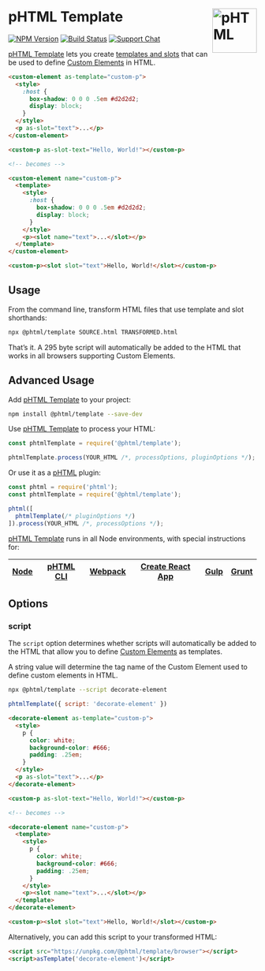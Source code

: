 # pHTML Template [<img src="https://phtmlorg.github.io/phtml/logo.svg" alt="pHTML" width="90" height="90" align="right">][phtml]

[![NPM Version][npm-img]][npm-url]
[![Build Status][cli-img]][cli-url]
[![Support Chat][git-img]][git-url]

[pHTML Template] lets you create [templates and slots] that can be used to
define [Custom Elements] in HTML.

```html
<custom-element as-template="custom-p">
  <style>
    :host {
      box-shadow: 0 0 0 .5em #d2d2d2;
      display: block;
    }
  </style>
  <p as-slot="text">...</p>
</custom-element>

<custom-p as-slot-text="Hello, World!"></custom-p>

<!-- becomes -->

<custom-element name="custom-p">
  <template>
    <style>
      :host {
        box-shadow: 0 0 0 .5em #d2d2d2;
        display: block;
      }
    </style>
    <p><slot name="text">...</slot></p>
  </template>
</custom-element>

<custom-p><slot slot="text">Hello, World!</slot></custom-p>
```

## Usage

From the command line, transform HTML files that use template and slot
shorthands:

```bash
npx @phtml/template SOURCE.html TRANSFORMED.html
```

That’s it. A 295 byte script will automatically be added to the HTML that works
in all browsers supporting Custom Elements.

## Advanced Usage

Add [pHTML Template] to your project:

```bash
npm install @phtml/template --save-dev
```

Use [pHTML Template] to process your HTML:

```js
const phtmlTemplate = require('@phtml/template');

phtmlTemplate.process(YOUR_HTML /*, processOptions, pluginOptions */);
```

Or use it as a [pHTML] plugin:

```js
const phtml = require('phtml');
const phtmlTemplate = require('@phtml/template');

phtml([
  phtmlTemplate(/* pluginOptions */)
]).process(YOUR_HTML /*, processOptions */);
```

[pHTML Template] runs in all Node environments, with special instructions for:

| [Node](INSTALL.md#node) | [pHTML CLI](INSTALL.md#phtml-cli) | [Webpack](INSTALL.md#webpack) | [Create React App](INSTALL.md#create-react-app) | [Gulp](INSTALL.md#gulp) | [Grunt](INSTALL.md#grunt) |
| --- | --- | --- | --- | --- | --- |

## Options

### script

The `script` option determines whether scripts will automatically be added to
the HTML that allow you to define [Custom Elements] as templates.

A string value will determine the tag name of the Custom Element used to define
custom elements in HTML.

```bash
npx @phtml/template --script decorate-element
```

```js
phtmlTemplate({ script: 'decorate-element' })
```

```html
<decorate-element as-template="custom-p">
  <style>
    p {
      color: white;
      background-color: #666;
      padding: .25em;
    }
  </style>
  <p as-slot="text">...</p>
</decorate-element>

<custom-p as-slot-text="Hello, World!"></custom-p>

<!-- becomes -->

<decorate-element name="custom-p">
  <template>
    <style>
      p {
        color: white;
        background-color: #666;
        padding: .25em;
      }
    </style>
    <p><slot name="text">...</slot></p>
  </template>
</decorate-element>

<custom-p><slot slot="text">Hello, World!</slot></custom-p>
```

Alternatively, you can add this script to your transformed HTML:

```html
<script src="https://unpkg.com/@phtml/template/browser"></script>
<script>asTemplate('decorate-element')</script>
```

[cli-img]: https://img.shields.io/travis/phtmlorg/phtml-template.svg
[cli-url]: https://travis-ci.org/phtmlorg/phtml-template
[git-img]: https://img.shields.io/badge/support-chat-blue.svg
[git-url]: https://gitter.im/phtmlorg/phtml
[npm-img]: https://img.shields.io/npm/v/@phtml/template.svg
[npm-url]: https://www.npmjs.com/package/@phtml/template

[Custom Elements]: https://developer.mozilla.org/en-US/docs/Web/Web_Components/Using_custom_elements
[pHTML]: https://github.com/phtmlorg/phtml
[pHTML Template]: https://github.com/phtmlorg/phtml-template
[templates and slots]: https://developer.mozilla.org/en-US/docs/Web/Web_Components/Using_templates_and_slots
